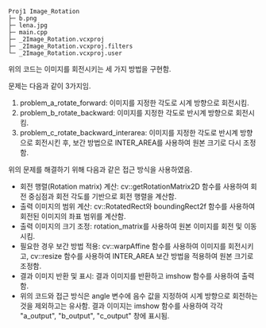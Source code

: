 
```
Proj1 Image_Rotation
├─ b.png
├─ lena.jpg
├─ main.cpp
├─ _2Image_Rotation.vcxproj
├─ _2Image_Rotation.vcxproj.filters
└─ _2Image_Rotation.vcxproj.user

```

위의 코드는 이미지를 회전시키는 세 가지 방법을 구현함. 

문제는 다음과 같이 3가지임.

1. problem_a_rotate_forward: 이미지를 지정한 각도로 시계 방향으로 회전시킴.
2. problem_b_rotate_backward: 이미지를 지정한 각도로 반시계 방향으로 회전시킴.
3. problem_c_rotate_backward_interarea: 이미지를 지정한 각도로 반시계 방향으로 회전시킨 후, 보간 방법으로 INTER_AREA를 사용하여 원본 크기로 다시 조정함.


위의 문제를 해결하기 위해 다음과 같은 접근 방식을 사용하였음.

- 회전 행렬(Rotation matrix) 계산: cv::getRotationMatrix2D 함수를 사용하여 회전 중심점과 회전 각도를 기반으로 회전 행렬을 계산함.
- 출력 이미지의 범위 계산: cv::RotatedRect와 boundingRect2f 함수를 사용하여 회전된 이미지의 좌표 범위를 계산함.
- 출력 이미지의 크기 조정: rotation_matrix를 사용하여 원본 이미지를 회전 및 이동시킴.
- 필요한 경우 보간 방법 적용: cv::warpAffine 함수를 사용하여 이미지를 회전시키고, cv::resize 함수를 사용하여 INTER_AREA 보간 방법을 적용하여 원본 크기로 조정함.
- 결과 이미지 반환 및 표시: 결과 이미지를 반환하고 imshow 함수를 사용하여 출력함.
- 위의 코드와 접근 방식은 angle 변수에 음수 값을 지정하여 시계 방향으로 회전하는 것을 제외하고는 유사함. 결과 이미지는 imshow 함수를 사용하여 각각 "a_output", "b_output", "c_output" 창에 표시됨.
